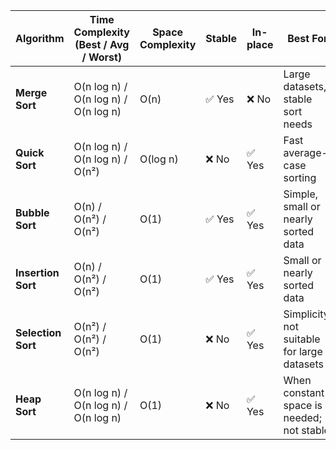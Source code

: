 | Algorithm          | Time Complexity (Best / Avg / Worst) | Space Complexity | Stable | In-place | Best For                                    |
| ------------------ | ------------------------------------ | ---------------- | ------ | -------- | ------------------------------------------- |
| **Merge Sort**     | O(n log n) / O(n log n) / O(n log n) | O(n)             | ✅ Yes | ❌ No    | Large datasets, stable sort needs           |
| **Quick Sort**     | O(n log n) / O(n log n) / O(n²)      | O(log n)         | ❌ No  | ✅ Yes   | Fast average-case sorting                   |
| **Bubble Sort**    | O(n) / O(n²) / O(n²)                 | O(1)             | ✅ Yes | ✅ Yes   | Simple, small or nearly sorted data         |
| **Insertion Sort** | O(n) / O(n²) / O(n²)                 | O(1)             | ✅ Yes | ✅ Yes   | Small or nearly sorted data                 |
| **Selection Sort** | O(n²) / O(n²) / O(n²)                | O(1)             | ❌ No  | ✅ Yes   | Simplicity; not suitable for large datasets |
| **Heap Sort**      | O(n log n) / O(n log n) / O(n log n) | O(1)             | ❌ No  | ✅ Yes   | When constant space is needed; not stable   |
